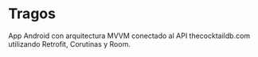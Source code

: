 # Tragos
App Android con arquitectura MVVM conectado al API thecocktaildb.com utilizando Retrofit, Corutinas y Room.
